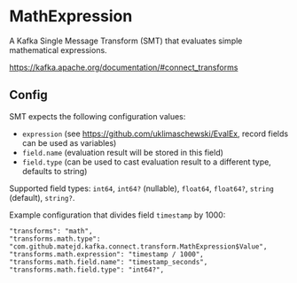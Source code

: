# MathExpression
A Kafka Single Message Transform (SMT) that evaluates simple mathematical expressions.

https://kafka.apache.org/documentation/#connect_transforms

## Config

SMT expects the following configuration values:
- `expression` (see https://github.com/uklimaschewski/EvalEx, record fields can be used as variables)
- `field.name` (evaluation result will be stored in this field)
- `field.type` (can be used to cast evaluation result to a different type, defaults to string)

Supported field types: `int64`, `int64?` (nullable), `float64`, `float64?`, `string` (default), `string?`.

Example configuration that divides field `timestamp` by 1000:

```
"transforms": "math",
"transforms.math.type": "com.github.matejd.kafka.connect.transform.MathExpression$Value",
"transforms.math.expression": "timestamp / 1000",
"transforms.math.field.name": "timestamp_seconds",
"transforms.math.field.type": "int64?",
```
